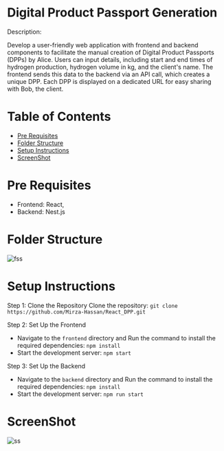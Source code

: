 # Digital Product Passport Generation

Description: 

Develop a user-friendly web application with frontend and backend components to facilitate the manual creation of Digital Product Passports (DPPs) by Alice. Users can input details, including start and end times of hydrogen production, hydrogen volume in kg, and the client's name. The frontend sends this data to the backend via an API call, which creates a unique DPP. Each DPP is displayed on a dedicated URL for easy sharing with Bob, the client.
# Table of Contents

- [Pre Requisites](#pre-requisites)
- [Folder Structure](#folder-structure)
- [Setup Instructions](#setup-instructions)
- [ScreenShot](#screenshot)

# Pre Requisites

- Frontend: React, 
- Backend: Nest.js

# Folder Structure
![fss](https://github.com/Mirza-Hassan/React_DPP_Data/assets/17096257/85679aa1-58e9-4a81-a890-acacc2bc153f)


# Setup Instructions

Step 1: Clone the Repository
Clone the repository: ```git clone https://github.com/Mirza-Hassan/React_DPP.git```

Step 2: Set Up the Frontend
- Navigate to the `frontend` directory and Run the command to install the required dependencies: `npm install`
- Start the development server: `npm start`

Step 3: Set Up the Backend
- Navigate to the `backend` directory and Run the command to install the required dependencies: `npm install`
- Start the development server: `npm run start`

# ScreenShot
![ss](https://github.com/Mirza-Hassan/React_DPP/assets/17096257/fe449368-4622-4307-9e74-71c4bd42e73b)
